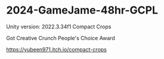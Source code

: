 # 2024-GameJame-48hr-GCPL
Unity version: 2022.3.34f1
Compact Crops
<p>
Got Creative Crunch People's Choice Award
<br> 
  
https://yubeen971.itch.io/compact-crops
</p>
